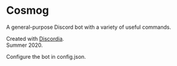 # Cosmog
A general-purpose Discord bot with a variety of useful commands.

Created with [Discordia](https://github.com/SinisterRectus/Discordia/wiki).<br>
Summer 2020.

Configure the bot in config.json.
